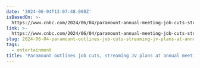 ```yaml
---
date: '2024-06-04T13:07:48.000Z'
isBasedOn: >-
  https://www.cnbc.com/2024/06/04/paramount-annual-meeting-job-cuts-streaming-jv.html
link: >-
  https://www.cnbc.com/2024/06/04/paramount-annual-meeting-job-cuts-streaming-jv.html
slug: 2024-06-04-paramount-outlines-job-cuts-streaming-jv-plans-at-annual-meeting
tags:
  - entertainment
title: 'Paramount outlines job cuts, streaming JV plans at annual meeting'
---
```

 
